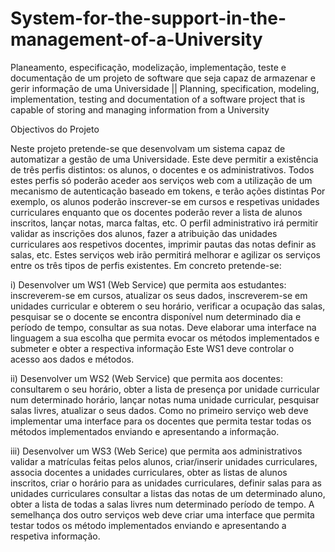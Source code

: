 # System-for-the-support-in-the-management-of-a-University
Planeamento, especificação, modelização, implementação, teste e documentação  de um projeto de software que seja capaz de armazenar e gerir informação de uma Universidade || Planning, specification, modeling, implementation, testing and documentation of a software project that is capable of storing and managing information from a University


Objectivos do Projeto

Neste projeto pretende-se que desenvolvam um sistema capaz de automatizar a gestão de uma Universidade. Este deve permitir a existência de três perfis distintos: os alunos, o docentes e os administrativos. Todos estes perfis só poderão aceder aos serviços web com a utilização de um mecanismo de autenticação baseado em tokens, e terão ações distintas Por exemplo, os alunos poderão inscrever-se em cursos e respetivas unidades curriculares enquanto que os docentes poderão rever a lista de alunos inscritos, lançar notas, marca faltas, etc. O perfil administrativo irá permitir validar as inscrições dos alunos, fazer a atribuição das unidades curriculares aos respetivos docentes, imprimir pautas das notas definir as salas, etc. Estes serviços web irão permitirá melhorar e agilizar os serviços entre os três tipos de perfis existentes. Em concreto pretende-se:

i) Desenvolver um WS1 (Web Service) que permita aos estudantes: inscreverem-se em cursos, atualizar os seus dados, inscreverem-se em unidades curricular e obterem o seu horário, verificar a ocupação das salas, pesquisar se o docente se encontra disponível num determinado dia e período de tempo, consultar as sua notas. Deve elaborar uma interface na linguagem a sua escolha que permita
evocar os métodos implementados e submeter e obter a respectiva informação Este WS1 deve controlar o acesso aos dados e métodos.

ii) Desenvolver um WS2 (Web Service) que permita aos docentes: consultarem o seu horário, obter a lista de presença por unidade curricular num determinado horário, lançar notas numa unidade curricular, pesquisar salas livres, atualizar o seus dados. Como no primeiro serviço web deve implementar uma interface para os docentes que permita testar todas os métodos implementados enviando e
apresentando a informação.

iii) Desenvolver um WS3 (Web Serice) que permita aos administrativos validar a matrículas feitas pelos alunos, criar/inserir unidades curriculares, associa docentes a unidades curriculares, obter as listas de alunos inscritos, criar o horário para as unidades curriculares, definir salas para as unidades curriculares consultar a listas das notas de um determinado aluno, obter a lista de todas a salas livres num determinado período de tempo. A semelhança dos outro serviços web deve criar uma interface que permita testar todos os método implementados enviando e apresentando a respetiva informação.
